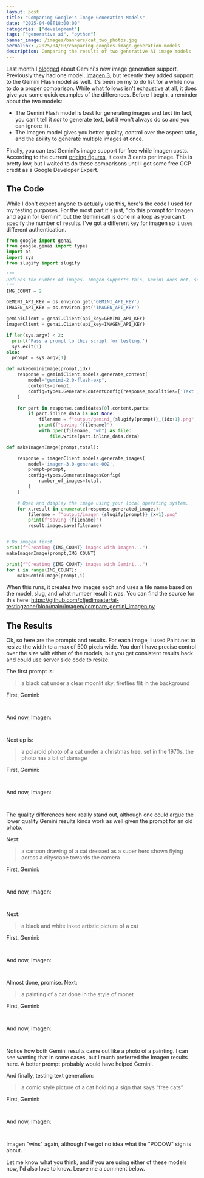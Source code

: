 ```yaml
---
layout: post
title: "Comparing Google's Image Generation Models"
date: "2025-04-08T18:00:00"
categories: ["development"]
tags: ["generative ai", "python"]
banner_image: /images/banners/cat_two_photos.jpg
permalink: /2025/04/08/comparing-googles-image-generation-models
description: Comparing the results of two generative AI image models
---
```


Last month I [blogged](https://www.raymondcamden.com/2025/03/14/generative-images-with-gemini-new-updates) about Gemini's new image generation support. Previously they had one model, [Imagen 3](https://deepmind.google/technologies/imagen-3/), but recently they added support to the Gemini Flash model as well. It's been on my to do list for a while now to do a proper comparison. While what follows isn't exhaustive at all, it does give you some quick examples of the differences. Before I begin, a reminder about the two models:

* The Gemini Flash model is best for generating images and text (in fact, you can't tell it *not* to generate text, but it won't always do so and you can ignore it).
* The Imagen model gives you better quality, control over the aspect ratio, and the ability to generate multiple images at once.

Finally, you can test Gemini's image support for free while Imagen costs. According to the current [pricing figures](https://ai.google.dev/gemini-api/docs/pricing), it costs 3 cents per image. This is pretty low, but I waited to do these comparisons until I got some free GCP credit as a Google Developer Expert. 

## The Code

While I don't expect anyone to actually use this, here's the code I used for my testing purposes. For the most part it's just, "do this prompt for Imagen and again for Gemini", but the Gemini call is done in a loop as you can't specify the number of results. I've got a different key for imagen so it uses different authentication.

```python
from google import genai
from google.genai import types
import os 
import sys
from slugify import slugify

"""
Defines the number of images. Imagen supports this, Gemini does not, so we loop for Gemini
"""
IMG_COUNT = 2

GEMINI_API_KEY = os.environ.get('GEMINI_API_KEY')
IMAGEN_API_KEY = os.environ.get('IMAGEN_API_KEY')

geminiClient = genai.Client(api_key=GEMINI_API_KEY)
imagenClient = genai.Client(api_key=IMAGEN_API_KEY)

if len(sys.argv) < 2:
  print('Pass a prompt to this script for testing.')
  sys.exit(1)
else:
  prompt = sys.argv[1]

def makeGeminiImage(prompt,idx):
	response = geminiClient.models.generate_content(
		model="gemini-2.0-flash-exp",
		contents=prompt,
		config=types.GenerateContentConfig(response_modalities=['Text', 'Image'])
	)

	for part in response.candidates[0].content.parts:
		if part.inline_data is not None:
			filename = f"output/gemini_{slugify(prompt)}_{idx+1}.png"
			print(f"saving {filename}")
			with open(filename, "wb") as file:
				file.write(part.inline_data.data)

def makeImagenImage(prompt,total):

	response = imagenClient.models.generate_images(
		model='imagen-3.0-generate-002',
		prompt=prompt,
		config=types.GenerateImagesConfig(
			number_of_images=total,
		)
	)

	# Open and display the image using your local operating system.
	for x,result in enumerate(response.generated_images):
		filename = f"output/imagen_{slugify(prompt)}_{x+1}.png"
		print(f"saving {filename}")
		result.image.save(filename)


# Do imagen first
print(f"Creating {IMG_COUNT} images with Imagen...")
makeImagenImage(prompt,IMG_COUNT)

print(f"Creating {IMG_COUNT} images with Gemini...")
for i in range(IMG_COUNT):
	makeGeminiImage(prompt,i)
```

When this runs, it creates two images each and uses a file name based on the model, slug, and what number result it was. You can find the source for this here: <https://github.com/cfjedimaster/ai-testingzone/blob/main/imagen/compare_gemini_imagen.py>

## The Results

Ok, so here are the prompts and results. For each image, I used Paint.net to resize the width to a max of 500 pixels wide. You don't have precise control over the size with either of the models, but you get consistent results back and could use server side code to resize. 

The first prompt is:

<blockquote>
a black cat under a clear moonlit sky, fireflies flit in the background
</blockquote>

First, Gemini:

<p>
<img src="https://static.raymondcamden.com/images/2025/04/gemini_a-black-cat-under-a-clear-moonlit-sky-fireflies-flit-in-the-background_1.png" alt="" class="imgborder imgcenter" loading="lazy">
</p>

<p>
<img src="https://static.raymondcamden.com/images/2025/04/gemini_a-black-cat-under-a-clear-moonlit-sky-fireflies-flit-in-the-background_2.png" alt="" class="imgborder imgcenter" loading="lazy">
</p>

And now, Imagen:

<p>
<img src="https://static.raymondcamden.com/images/2025/04/imagen_a-black-cat-under-a-clear-moonlit-sky-fireflies-flit-in-the-background_1.png" alt="" class="imgborder imgcenter" loading="lazy">
</p>

<p>
<img src="https://static.raymondcamden.com/images/2025/04/imagen_a-black-cat-under-a-clear-moonlit-sky-fireflies-flit-in-the-background_2.png" alt="" class="imgborder imgcenter" loading="lazy">
</p>


Next up is:

<blockquote>
a polaroid photo of a cat under a christmas tree, set in the 1970s, the photo has a bit of damage
</blockquote>

First, Gemini:

<p>
<img src="https://static.raymondcamden.com/images/2025/04/gemini_a-polaroid-photo-of-a-cat-under-a-christmas-tree-set-in-the-1970s-the-photo-has-a-bit-of-damage_1.png" alt="" class="imgborder imgcenter" loading="lazy">
</p>

<p>
<img src="https://static.raymondcamden.com/images/2025/04/gemini_a-polaroid-photo-of-a-cat-under-a-christmas-tree-set-in-the-1970s-the-photo-has-a-bit-of-damage_2.png" alt="" class="imgborder imgcenter" loading="lazy">
</p>

And now, Imagen:

<p>
<img src="https://static.raymondcamden.com/images/2025/04/imagen_a-polaroid-photo-of-a-cat-under-a-christmas-tree-set-in-the-1970s-the-photo-has-a-bit-of-damage_1.png" alt="" class="imgborder imgcenter" loading="lazy">
</p>

<p>
<img src="https://static.raymondcamden.com/images/2025/04/imagen_a-polaroid-photo-of-a-cat-under-a-christmas-tree-set-in-the-1970s-the-photo-has-a-bit-of-damage_2.png" alt="" class="imgborder imgcenter" loading="lazy">
</p>

The quality differences here really stand out, although one could argue the lower quality Gemini results kinda work as well given the prompt for an old photo.

Next:

<blockquote>
a cartoon drawing of a cat dressed as a super hero shown flying across a cityscape towards the camera
</blockquote>

First, Gemini:

<p>
<img src="https://static.raymondcamden.com/images/2025/04/gemini_a-cartoon-drawing-of-a-cat-dressed-as-a-super-hero-shown-flying-across-a-cityscape-towards-the-camera_1.png" alt="" class="imgborder imgcenter" loading="lazy">
</p>

<p>
<img src="https://static.raymondcamden.com/images/2025/04/gemini_a-cartoon-drawing-of-a-cat-dressed-as-a-super-hero-shown-flying-across-a-cityscape-towards-the-camera_2.png" alt="" class="imgborder imgcenter" loading="lazy">
</p>

And now, Imagen:

<p>
<img src="https://static.raymondcamden.com/images/2025/04/imagen_a-cartoon-drawing-of-a-cat-dressed-as-a-super-hero-shown-flying-across-a-cityscape-towards-the-camera_1.png" alt="" class="imgborder imgcenter" loading="lazy">
</p>

<p>
<img src="https://static.raymondcamden.com/images/2025/04/imagen_a-cartoon-drawing-of-a-cat-dressed-as-a-super-hero-shown-flying-across-a-cityscape-towards-the-camera_2.png" alt="" class="imgborder imgcenter" loading="lazy">
</p>

Next:

<blockquote>
a black and white inked artistic picture of a cat
</blockquote>

First, Gemini:

<p>
<img src="https://static.raymondcamden.com/images/2025/04/gemini_a-black-and-white-inked-artistic-stylized-picture-of-a-cat_1.png" alt="" class="imgborder imgcenter" loading="lazy">
</p>

<p>
<img src="https://static.raymondcamden.com/images/2025/04/gemini_a-black-and-white-inked-artistic-stylized-picture-of-a-cat_2.png" alt="" class="imgborder imgcenter" loading="lazy">
</p>

And now, Imagen:

<p>
<img src="https://static.raymondcamden.com/images/2025/04/imagen_a-black-and-white-inked-artistic-stylized-picture-of-a-cat_1.png" alt="" class="imgborder imgcenter" loading="lazy">
</p>

<p>
<img src="https://static.raymondcamden.com/images/2025/04/imagen_a-black-and-white-inked-artistic-stylized-picture-of-a-cat_2.png" alt="" class="imgborder imgcenter" loading="lazy">
</p>

Almost done, promise. Next:

<blockquote>
a painting of a cat done in the style of monet
</blockquote>

First, Gemini:

<p>
<img src="https://static.raymondcamden.com/images/2025/04/gemini_a-painting-of-a-cat-done-in-the-style-of-monet_1.png" alt="" class="imgborder imgcenter" loading="lazy">
</p>

<p>
<img src="https://static.raymondcamden.com/images/2025/04/gemini_a-painting-of-a-cat-done-in-the-style-of-monet_2.png" alt="" class="imgborder imgcenter" loading="lazy">
</p>

And now, Imagen:

<p>
<img src="https://static.raymondcamden.com/images/2025/04/imagen_a-painting-of-a-cat-done-in-the-style-of-monet_1.png" alt="" class="imgborder imgcenter" loading="lazy">
</p>

<p>
<img src="https://static.raymondcamden.com/images/2025/04/imagen_a-painting-of-a-cat-done-in-the-style-of-monet_2.png" alt="" class="imgborder imgcenter" loading="lazy">
</p>

Notice how both Gemini results came out like a photo of a painting. I can see wanting that in some cases, but I much preferred the Imagen results here. A better prompt probably would have helped Gemini.

And finally, testing text generation:

<blockquote>
a comic style picture of a cat holding a sign that says "free cats"
</blockquote>

First, Gemini:

<p>
<img src="https://static.raymondcamden.com/images/2025/04/gemini_a-comic-style-picture-of-a-cat-holding-a-sign-that-says-free-cats_1.png" alt="" class="imgborder imgcenter" loading="lazy">
</p>

<p>
<img src="https://static.raymondcamden.com/images/2025/04/gemini_a-comic-style-picture-of-a-cat-holding-a-sign-that-says-free-cats_2.png" alt="" class="imgborder imgcenter" loading="lazy">
</p>

And now, Imagen:

<p>
<img src="https://static.raymondcamden.com/images/2025/04/imagen_a-comic-style-picture-of-a-cat-holding-a-sign-that-says-free-cats_1.png" alt="" class="imgborder imgcenter" loading="lazy">
</p>

<p>
<img src="https://static.raymondcamden.com/images/2025/04/imagen_a-comic-style-picture-of-a-cat-holding-a-sign-that-says-free-cats_2.png" alt="" class="imgborder imgcenter" loading="lazy">
</p>

Imagen "wins" again, although I've got no idea what the "POOOW" sign is about. 

Let me know what you think, and if you are using either of these models now, I'd also love to know. Leave me a comment below.